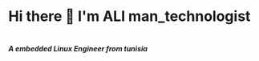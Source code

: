 <p align="center">
<h1>
  Hi there 👋 I'm ALI man_technologist
 <h1>
   </p>


<h5> A embedded Linux Engineer from tunisia  <h5>

